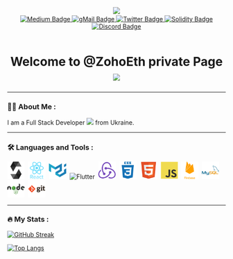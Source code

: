 <div id="header" align="center">
  <img src="https://media2.giphy.com/media/P5S1CXl0y1v1I9308B/giphy.gif?cid=ecf05e47q45qpdd2p673n9u3ovg2mzsrafdx070g5j664fxt&ep=v1_gifs_gifId&rid=giphy.gif&ct=s" width="100"/>
  <br />
  <div id="badges">
    <a href="your-medium-URL">
      <img src="https://img.shields.io/badge/Medium-12100E?style=for-the-badge&logo=medium&logoColor=white" alt="Medium Badge"/>
    </a>
    <a href="your-gMail-URL">
      <img src="https://img.shields.io/badge/Gmail-D14836?style=for-the-badge&logo=gmail&logoColor=white" alt="gMail Badge"/>
    </a>
    <a href="your-twitter-URL">
      <img src="https://img.shields.io/badge/Twitter-blue?style=for-the-badge&logo=twitter&logoColor=white" alt="Twitter Badge"/>
    </a>
    <a href="your-solidity-URL">
      <img src="https://img.shields.io/badge/Solidity-e6e6e6?style=for-the-badge&logo=solidity&logoColor=black" alt="Solidity Badge"/>
    </a>
    <a href="your-discord-URL">
      <img src="https://img.shields.io/badge/Discord-7289DA?style=for-the-badge&logo=discord&logoColor=white" alt="Discord Badge"/>
    </a>
    
    
  </div>
  <img src="https://komarev.com/ghpvc/?username=zohoeth&style=flat-square&color=blue" alt=""/>
  
</div>

<h1 align="center">
  Welcome to @ZohoEth private Page
  <img src="https://media.giphy.com/media/hvRJCLFzcasrR4ia7z/giphy.gif" width="30px"/>
</h1>

---

### :woman_technologist: About Me :
I am a Full Stack Developer <img src="https://media.giphy.com/media/WUlplcMpOCEmTGBtBW/giphy.gif" width="30"> from Ukraine.

---

### :hammer_and_wrench: Languages and Tools :
<div>
  <img src="https://github.com/devicons/devicon/blob/master/icons/solidity/solidity-original.svg" title="Java" alt="Java" width="40" height="40"/>&nbsp;
  <img src="https://github.com/devicons/devicon/blob/master/icons/react/react-original-wordmark.svg" title="React" alt="React" width="40" height="40"/>&nbsp;
<!--   <img src="https://github.com/devicons/devicon/blob/master/icons/spring/spring-original-wordmark.svg" title="Spring" alt="Spring" width="40" height="40"/>&nbsp; -->
  <img src="https://github.com/devicons/devicon/blob/master/icons/materialui/materialui-original.svg" title="Material UI" alt="Material UI" width="40" height="40"/>&nbsp;
  <img src="https://uxwing.com/wp-content/themes/uxwing/download/tools-equipment-construction/hardhat-icon.png" title="Flutter" alt="Flutter" width="40" height="40"/>&nbsp;
  <img src="https://github.com/devicons/devicon/blob/master/icons/redux/redux-original.svg" title="Redux" alt="Redux " width="40" height="40"/>&nbsp;
  <img src="https://github.com/devicons/devicon/blob/master/icons/css3/css3-plain-wordmark.svg"  title="CSS3" alt="CSS" width="40" height="40"/>&nbsp;
  <img src="https://github.com/devicons/devicon/blob/master/icons/html5/html5-original.svg" title="HTML5" alt="HTML" width="40" height="40"/>&nbsp;
  <img src="https://github.com/devicons/devicon/blob/master/icons/javascript/javascript-original.svg" title="JavaScript" alt="JavaScript" width="40" height="40"/>&nbsp;
  <img src="https://github.com/devicons/devicon/blob/master/icons/firebase/firebase-plain-wordmark.svg" title="Firebase" alt="Firebase" width="40" height="40"/>&nbsp;
<!--   <img src="https://github.com/devicons/devicon/blob/master/icons/gatsby/gatsby-original.svg" title="Gatsby"  alt="Gatsby" width="40" height="40"/>&nbsp; -->
  <img src="https://github.com/devicons/devicon/blob/master/icons/mysql/mysql-original-wordmark.svg" title="MySQL"  alt="MySQL" width="40" height="40"/>&nbsp;
  <img src="https://github.com/devicons/devicon/blob/master/icons/nodejs/nodejs-original-wordmark.svg" title="NodeJS" alt="NodeJS" width="40" height="40"/>&nbsp;
<!--   <img src="https://github.com/devicons/devicon/blob/master/icons/amazonwebservices/amazonwebservices-plain-wordmark.svg" title="AWS" alt="AWS" width="40" height="40"/>&nbsp; -->
  <img src="https://github.com/devicons/devicon/blob/master/icons/git/git-original-wordmark.svg" title="Git" **alt="Git" width="40" height="40"/>
</div>

---

### :fire: My Stats :
[![GitHub Streak](http://github-readme-streak-stats.herokuapp.com?user=zohoeth&theme=dark&background=000000)](https://git.io/streak-stats)

[![Top Langs](https://github-readme-stats.vercel.app/api/top-langs/?username=zohoeth&layout=compact&theme=vision-friendly-dark)](https://github.com/anuraghazra/github-readme-stats)


<!---
zohoeth/zohoeth is a ✨ special ✨ repository because its `README.md` (this file) appears on your GitHub profile.
You can click the Preview link to take a look at your changes.
--->
